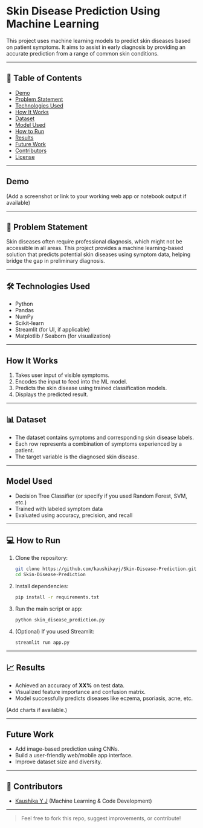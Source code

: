 # Skin Disease Prediction Using Machine Learning

This project uses machine learning models to predict skin diseases based on patient symptoms. It aims to assist in early diagnosis by providing an accurate prediction from a range of common skin conditions.

---

## 📂 Table of Contents

- [Demo](#-demo)
- [Problem Statement](#-problem-statement)
- [Technologies Used](#-technologies-used)
- [How It Works](#-how-it-works)
- [Dataset](#-dataset)
- [Model Used](#-model-used)
- [How to Run](#-how-to-run)
- [Results](#-results)
- [Future Work](#-future-work)
- [Contributors](#-contributors)
- [License](#-license)

---

## Demo

(Add a screenshot or link to your working web app or notebook output if available)

---

## 🧩 Problem Statement

Skin diseases often require professional diagnosis, which might not be accessible in all areas. This project provides a machine learning-based solution that predicts potential skin diseases using symptom data, helping bridge the gap in preliminary diagnosis.

---

## 🛠 Technologies Used

- Python
- Pandas
- NumPy
- Scikit-learn
- Streamlit (for UI, if applicable)
- Matplotlib / Seaborn (for visualization)

---

## How It Works

1. Takes user input of visible symptoms.
2. Encodes the input to feed into the ML model.
3. Predicts the skin disease using trained classification models.
4. Displays the predicted result.

---

## 📊 Dataset

- The dataset contains symptoms and corresponding skin disease labels.
- Each row represents a combination of symptoms experienced by a patient.
- The target variable is the diagnosed skin disease.

---

## Model Used

- Decision Tree Classifier (or specify if you used Random Forest, SVM, etc.)
- Trained with labeled symptom data
- Evaluated using accuracy, precision, and recall

---

## 💻 How to Run

1. Clone the repository:
    ```bash
    git clone https://github.com/kaushikayj/Skin-Disease-Prediction.git
    cd Skin-Disease-Prediction
    ```

2. Install dependencies:
    ```bash
    pip install -r requirements.txt
    ```

3. Run the main script or app:
    ```bash
    python skin_disease_prediction.py
    ```

4. (Optional) If you used Streamlit:
    ```bash
    streamlit run app.py
    ```

---

## 📈 Results

- Achieved an accuracy of **XX%** on test data.
- Visualized feature importance and confusion matrix.
- Model successfully predicts diseases like eczema, psoriasis, acne, etc.

(Add charts if available.)

---

## Future Work

- Add image-based prediction using CNNs.
- Build a user-friendly web/mobile app interface.
- Improve dataset size and diversity.

---

## 👥 Contributors

- [Kaushika Y J](https://github.com/kaushikayj) (Machine Learning & Code Development)

---

> Feel free to fork this repo, suggest improvements, or contribute!
